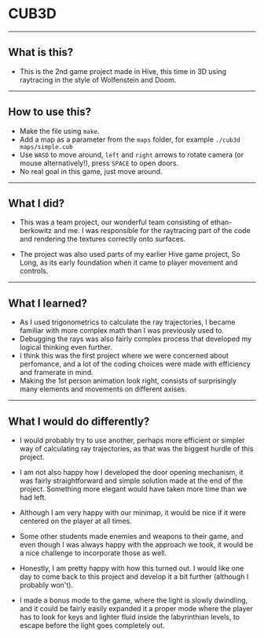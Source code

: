 # CUB3D
---
## What is this?

- This is the 2nd game project made in Hive, this time in 3D using raytracing in the style of Wolfenstein and Doom.
---
## How to use this?
- Make the file using `make`.
- Add a map as a parameter from the `maps` folder, for example `./cub3d maps/simple.cub`
- Use `WASD` to move around, `left` and `right` arrows to rotate camera (or mouse alternatively!), press `SPACE` to open doors.
- No real goal in this game, just move around.
---

## What I did?

- This was a team project, our wonderful team consisting of ethan-berkowitz and me. I was responsible for the raytracing part of the code and rendering the textures correctly onto surfaces. 

- The project was also used parts of my earlier Hive game project, So Long, as its early foundation when it came to player movement and controls.
---

## What I learned?

- As I used trigonometrics to calculate the ray trajectories, I became familiar with more complex math than I was previously used to.
- Debugging the rays was also fairly complex process that developed my logical thinking even further. 
- I think this was the first project where we were concerned about perfomance, and a lot of the coding choices were made with efficiency and framerate in mind.
- Making the 1st person animation look right, consists of surprisingly many elements and movements on different axises. 

---

## What I would do differently?

- I would probably try to use another, perhaps more efficient or simpler way of calculating ray trajectories, as that was the biggest hurdle of this project. 

- I am not also happy how I developed the door opening mechanism, it was fairly straightforward and simple solution made at the end of the project. Something more elegant would have taken more time than we had left.

- Although I am very happy with our minimap, it would be nice if it were centered on the player at all times. 

- Some other students made enemies and weapons to their game, and even though I was always happy with the approach we took, it would be a nice challenge to incorporate those as well. 

- Honestly, I am pretty happy with how this turned out. I would like one day to come back to this project and develop it a bit further (although I probably won't). 

- I made a bonus mode to the game, where the light is slowly dwindling, and it could be fairly easily expanded it a proper mode where the player has to look for keys and lighter fluid inside the labyrinthian levels, to escape before the light goes completely out. 
